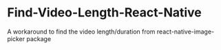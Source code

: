 # Find-Video-Length-React-Native
A workaround to find the video length/duration from react-native-image-picker package
